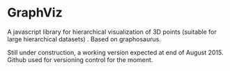 # GraphViz
A javascript library for hierarchical visualization of 3D points (suitable for large hierarchical datasets) . Based on graphosaurus. 

Still under construction, a working version expected at end of August 2015. Github used for versioning control for the moment. 
